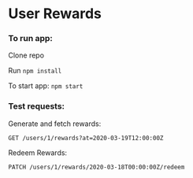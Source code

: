 
# User Rewards

### To run app:

Clone repo

Run `npm install`

To start app: `npm start`

### Test requests:

Generate and fetch rewards: 

`GET /users/1/rewards?at=2020-03-19T12:00:00Z`

Redeem Rewards: 

`PATCH /users/1/rewards/2020-03-18T00:00:00Z/redeem`